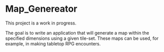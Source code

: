 # Map_Genereator

This project is a work in progress.

The goal is to write an application that will generate a map within the specified dimensions using a given tile-set. 
These maps can be used, for example, in making tabletop RPG encounters.

